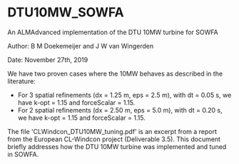 # DTU10MW_SOWFA
An ALMAdvanced implementation of the DTU 10MW turbine for SOWFA

Author: B M Doekemeijer and J W van Wingerden

Date: November 27th, 2019



We have two proven cases where the 10MW behaves as described in the literature:
- For 3 spatial refinements (dx = 1.25 m, eps = 2.5 m), with dt = 0.05 s, we have k-opt = 1.15 and forceScalar = 1.15.
- For 2 spatial refinements (dx = 2.50 m, eps = 5.0 m), with dt = 0.20 s, we have k-opt = 1.15 and forceScalar = 1.15.


The file 'CLWindcon_DTU10MW_tuning.pdf' is an excerpt from a report from the European CL-Windcon project (Deliverable 3.5). This document briefly addresses how the DTU 10MW turbine was implemented and tuned in SOWFA.